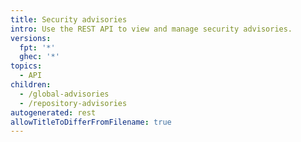 ```yaml
---
title: Security advisories
intro: Use the REST API to view and manage security advisories.
versions:
  fpt: '*'
  ghec: '*'
topics:
  - API
children:
  - /global-advisories
  - /repository-advisories
autogenerated: rest
allowTitleToDifferFromFilename: true
---
```



<!-- Content after this section is automatically generated -->
